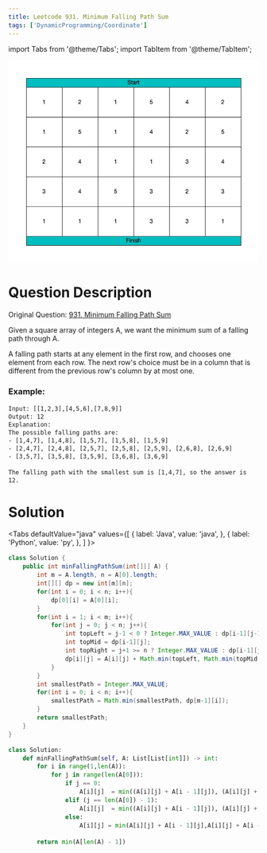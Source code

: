 ```yaml
---
title: Leetcode 931. Minimum Falling Path Sum
tags: ['DynamicProgramming/Coordinate']
---
```


import Tabs from '@theme/Tabs';
import TabItem from '@theme/TabItem';

![](./MinimumFallingPathSum.jpg)

# Question Description

Original Question: [931. Minimum Falling Path Sum](https://leetcode.com/problems/minimum-falling-path-sum/)

Given a square array of integers A, we want the minimum sum of a falling path through A.

A falling path starts at any element in the first row, and chooses one element from each row.  The next row's choice must be in a column that is different from the previous row's column by at most one.

### Example:
```aidl
Input: [[1,2,3],[4,5,6],[7,8,9]]
Output: 12
Explanation: 
The possible falling paths are:
- [1,4,7], [1,4,8], [1,5,7], [1,5,8], [1,5,9]
- [2,4,7], [2,4,8], [2,5,7], [2,5,8], [2,5,9], [2,6,8], [2,6,9]
- [3,5,7], [3,5,8], [3,5,9], [3,6,8], [3,6,9]

The falling path with the smallest sum is [1,4,7], so the answer is 12.

```

# Solution

<Tabs
defaultValue="java"
values={[
{ label: 'Java', value: 'java', },
{ label: 'Python', value: 'py', },
]
}>
<TabItem value="java">

```java
class Solution {
    public int minFallingPathSum(int[][] A) {
        int m = A.length, n = A[0].length;
        int[][] dp = new int[m][n];
        for(int i = 0; i < n; i++){
            dp[0][i] = A[0][i];
        }
        for(int i = 1; i < m; i++){
            for(int j = 0; j < n; j++){
                int topLeft = j-1 < 0 ? Integer.MAX_VALUE : dp[i-1][j-1];
                int topMid = dp[i-1][j];
                int topRight = j+1 >= n ? Integer.MAX_VALUE : dp[i-1][j+1];
                dp[i][j] = A[i][j] + Math.min(topLeft, Math.min(topMid, topRight));
            }
        }
        int smallestPath = Integer.MAX_VALUE;
        for(int i = 0; i < n; i++){
            smallestPath = Math.min(smallestPath, dp[m-1][i]);
        }
        return smallestPath;
    }
}
```

</TabItem>
<TabItem value="py">

```py
class Solution:
    def minFallingPathSum(self, A: List[List[int]]) -> int:
        for i in range(1,len(A)):
            for j in range(len(A[0])):
                if j == 0:
                    A[i][j]  = min((A[i][j] + A[i - 1][j]), (A[i][j] + A[i - 1][j + 1]) )
                elif (j == len(A[0]) - 1):
                    A[i][j]  = min((A[i][j] + A[i - 1][j]), (A[i][j] + A[i - 1][j - 1]) )
                else:
                    A[i][j] = min(A[i][j] + A[i - 1][j],A[i][j] + A[i - 1][j + 1], A[i][j] + A[i - 1][j - 1])
            
        return min(A[len(A) - 1])
```
</TabItem>
</Tabs>
